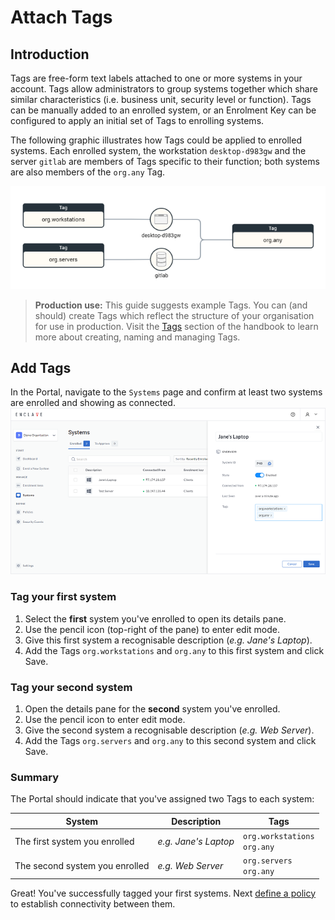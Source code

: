 # Attach Tags

## Introduction

Tags are free-form text labels attached to one or more systems in your account. Tags allow administrators to group systems together which share similar characteristics (i.e. business unit, security level or function). Tags can be manually added to an enrolled system, or an Enrolment Key can be configured to apply an initial set of Tags to enrolling systems.

The following graphic illustrates how Tags could be applied to enrolled systems. Each enrolled system, the workstation `desktop-d983gw` and the server `gitlab` are members of Tags specific to their function; both systems are also members of the `org.any` Tag.

![Illustration of how tags are applied to systems](/images/quick-start/tags.png)

> **Production use:** This guide suggests example Tags. You can (and should) create Tags which reflect the structure of your organisation for use in production. Visit the [Tags](/management/tags#naming) section of the handbook to learn more about creating, naming and managing Tags.

## Add Tags

In the Portal, navigate to the `Systems` page and confirm at least two systems are enrolled and showing as connected.
![Illustration of how tags are applied to systems](/images/quick-start/system-details-pane.png)

### Tag your first system

1. Select the **first** system you've enrolled to open its details pane.
2. Use the pencil icon (top-right of the pane) to enter edit mode. 
3. Give this first system a recognisable description (_e.g. Jane's Laptop_).
4. Add the Tags `org.workstations` and `org.any` to this first system and click Save.


### Tag your second system

1. Open the details pane for the **second** system you've enrolled. 
2. Use the pencil icon to enter edit mode.
3. Give the second system a recognisable description (_e.g. Web Server_).
4. Add the Tags `org.servers` and `org.any` to this second system and click Save.

### Summary

The Portal should indicate that you've assigned two Tags to each system:

| System                         | Description          | Tags                              |
| ------------------------------ | -------------------- | --------------------------------- |
| The first system you enrolled  | _e.g. Jane's Laptop_ | `org.workstations`<br />`org.any` |
| The second system you enrolled | _e.g. Web Server_    | `org.servers`<br />`org.any`      |

Great! You've successfully tagged your first systems. Next [define a policy](/getting-started/define-policy) to establish connectivity between them.
